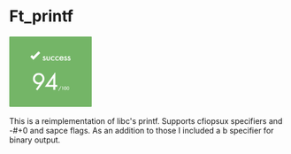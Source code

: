 # Ft_printf
<img src="https://github.com/nikunicke/42/blob/master/ft_printf/resources/score.png?raw=true" width="150">

This is a reimplementation of libc's printf. Supports cfiopsux specifiers and -#+0 and sapce flags. As an addition to those I included a b specifier for binary output.